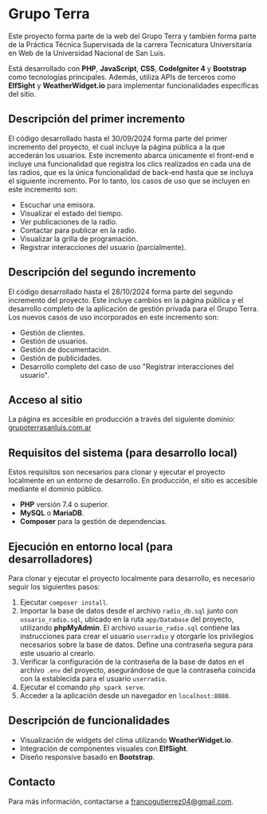 # Grupo Terra

Este proyecto forma parte de la web del Grupo Terra y también forma parte de la Práctica Técnica Supervisada de la carrera Tecnicatura Universitaria en Web de la Universidad Nacional de San Luis.

Está desarrollado con **PHP**, **JavaScript**, **CSS**, **CodeIgniter 4** y **Bootstrap** como tecnologías principales. Además, utiliza APIs de terceros como **ElfSight** y **WeatherWidget.io** para implementar funcionalidades específicas del sitio.

## Descripción del primer incremento

El código desarrollado hasta el 30/09/2024 forma parte del primer incremento del proyecto, el cual incluye la página pública a la que accederán los usuarios. Este incremento abarca únicamente el front-end e incluye una funcionalidad que registra los clics realizados en cada una de las radios, que es la única funcionalidad de back-end hasta que se incluya el siguiente incremento. Por lo tanto, los casos de uso que se incluyen en este incremento son:

- Escuchar una emisora.
- Visualizar el estado del tiempo.
- Ver publicaciones de la radio.
- Contactar para publicar en la radio.
- Visualizar la grilla de programación.
- Registrar interacciones del usuario (parcialmente).

## Descripción del segundo incremento

El código desarrollado hasta el 28/10/2024 forma parte del segundo incremento del proyecto. Este incluye cambios en la página pública y el desarrollo completo de la aplicación de gestión privada para el Grupo Terra. Los nuevos casos de uso incorporados en este incremento son:

- Gestión de clientes.
- Gestión de usuarios.
- Gestión de documentación.
- Gestión de publicidades.
- Desarrollo completo del caso de uso "Registrar interacciones del usuario".

## Acceso al sitio

La página es accesible en producción a través del siguiente dominio: [grupoterrasanluis.com.ar](https://grupoterrasanluis.com.ar)

## Requisitos del sistema (para desarrollo local)

Estos requisitos son necesarios para clonar y ejecutar el proyecto localmente en un entorno de desarrollo. En producción, el sitio es accesible mediante el dominio público.

- **PHP** versión 7.4 o superior.
- **MySQL** o **MariaDB**.
- **Composer** para la gestión de dependencias.

## Ejecución en entorno local (para desarrolladores)

Para clonar y ejecutar el proyecto localmente para desarrollo, es necesario seguir los siguientes pasos:

1. Ejecutar `composer install`.
2. Importar la base de datos desde el archivo `radio_db.sql` junto con `usuario_radio.sql`, ubicado en la ruta `app/Database` del proyecto, utilizando **phpMyAdmin**. El archivo `usuario_radio.sql` contiene las instrucciones para crear el usuario `userradio` y otorgarle los privilegios necesarios sobre la base de datos. Define una contraseña segura para este usuario al crearlo.
3. Verificar la configuración de la contraseña de la base de datos en el archivo `.env` del proyecto, asegurándose de que la contraseña coincida con la establecida para el usuario `userradio`.
4. Ejecutar el comando `php spark serve`.
5. Acceder a la aplicación desde un navegador en `localhost:8080`.

## Descripción de funcionalidades

- Visualización de widgets del clima utilizando **WeatherWidget.io**.
- Integración de componentes visuales con **ElfSight**.
- Diseño responsive basado en **Bootstrap**.

## Contacto

Para más información, contactarse a [francogutierrez04@gmail.com](mailto:francogutierrez04@gmail.com).

